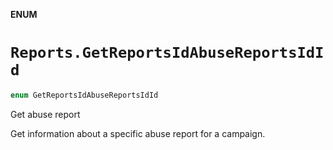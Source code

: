 **ENUM**

# `Reports.GetReportsIdAbuseReportsIdId`

```swift
enum GetReportsIdAbuseReportsIdId
```

Get abuse report

Get information about a specific abuse report for a campaign.
